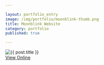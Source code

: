 ```yaml
---

layout: portfolio_entry  
image: /img/portfolio/moonblink-thumb.png 
title: Moonblink Website  
category: portfolio  
published: true  

---
```


<img src="{{ post.image }}" alt="{{ post.title }}">

<div class="aside">
  <a class="button" href="http://www.moonblink.com" target="_blank">View Online</a>
</div>
